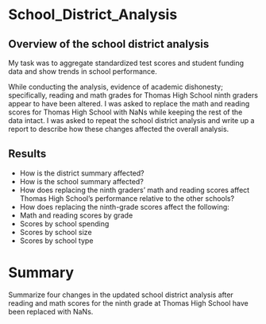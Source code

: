 # School_District_Analysis

## Overview of the school district analysis
My task was to aggregate standardized test scores and student funding data and show trends in school performance.

While conducting the analysis, evidence of academic dishonesty; specifically, reading and math grades for Thomas High School ninth graders appear to have been altered. I was asked to replace the math and reading scores for Thomas High School with NaNs while keeping the rest of the data intact. I was asked to repeat the school district analysis and write up a report to describe how these changes affected the overall analysis.

## Results
- How is the district summary affected?
- How is the school summary affected?
- How does replacing the ninth graders’ math and reading scores affect Thomas High School’s performance relative to the other schools?
- How does replacing the ninth-grade scores affect the following:
- Math and reading scores by grade
- Scores by school spending
- Scores by school size
- Scores by school type

# Summary 

Summarize four changes in the updated school district analysis after reading and math scores for the ninth grade at Thomas High School have been replaced with NaNs.
